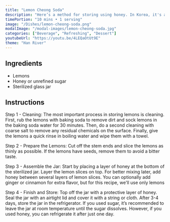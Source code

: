 ```yaml
---
title: "Lemon Cheong Soda"
description: "Here’s a method for storing using honey. In Korea, it's a common tradition to make various citrus preserves every winter, such as lemon, yuja, quince, and orange, as a way to boost immunity and ward off colds during the winter season."
timePortion: "10 mins • 1 serving"
image: "/Dishes/lemon-cheong-soda.png"
modalImage: "/modal-images/lemon-cheong-soda.jpg"
categories: ["Beverage", "Refreshing", "Dessert"]
youtubeUrl: "https://youtu.be/4LEQaOtUt9E"
theme: "Han River"
---
```


## Ingredients
- Lemons
- Honey or unrefined sugar
- Sterilized glass jar

## Instructions
Step 1 - Cleaning: The most important process in storing lemons is cleaning. First, rub the lemons with baking soda to remove dirt and sock lemons in the baking soda water for 30 minutes. Then, do a second cleaning with coarse salt to remove any residual chemicals on the surface. Finally, give the lemons a quick rinse in boiling water and wipe them with a towel.

Step 2 - Prepare the Lemons: Cut off the stem ends and slice the lemons as thinly as possible.
If the lemons have seeds, remove them to avoid a bitter taste.

Step 3 - Assemble the Jar: Start by placing a layer of honey at the bottom of the sterilized jar.
Layer the lemon slices on top. For better mixing later, add honey between several layers of lemon slices.
You can optionally add ginger or cinnamon for extra flavor, but for this recipe, we'll use only lemons

Step 4 - Finish and Store: Top off the jar with a protective layer of honey. Seal the jar with an airtight lid and cover it with a string or cloth.
After 3-4 days, store the jar in the refrigerator. If you used sugar, it’s recommended to leave the jar at room temperature until the sugar dissolves. However, if you used honey, you can refrigerate it after just one day.